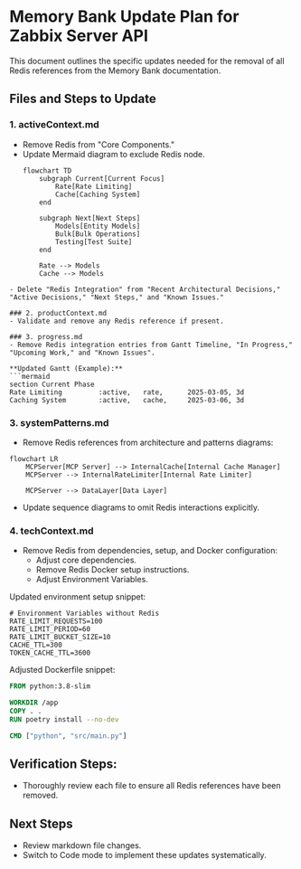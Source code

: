 # Memory Bank Update Plan for Zabbix Server API

This document outlines the specific updates needed for the removal of all Redis references from the Memory Bank documentation.

## Files and Steps to Update

### 1. activeContext.md
- Remove Redis from "Core Components."
- Update Mermaid diagram to exclude Redis node.
  ```mermaid
  flowchart TD
      subgraph Current[Current Focus]
          Rate[Rate Limiting]
          Cache[Caching System]
      end

      subgraph Next[Next Steps]
          Models[Entity Models]
          Bulk[Bulk Operations]
          Testing[Test Suite]
      end

      Rate --> Models
      Cache --> Models
```
- Delete "Redis Integration" from "Recent Architectural Decisions," "Active Decisions," "Next Steps," and "Known Issues."

### 2. productContext.md
- Validate and remove any Redis reference if present.

### 3. progress.md
- Remove Redis integration entries from Gantt Timeline, "In Progress," "Upcoming Work," and "Known Issues".

**Updated Gantt (Example):**
```mermaid
section Current Phase
Rate Limiting         :active,   rate,      2025-03-05, 3d
Caching System        :active,   cache,     2025-03-06, 3d
```

### 3. systemPatterns.md
- Remove Redis references from architecture and patterns diagrams:
```mermaid
flowchart LR
    MCPServer[MCP Server] --> InternalCache[Internal Cache Manager]
    MCPServer --> InternalRateLimiter[Internal Rate Limiter]

    MCPServer --> DataLayer[Data Layer]
```
- Update sequence diagrams to omit Redis interactions explicitly.

### 4. techContext.md
- Remove Redis from dependencies, setup, and Docker configuration:
  - Adjust core dependencies.
  - Remove Redis Docker setup instructions.
  - Adjust Environment Variables.

Updated environment setup snippet:
```
# Environment Variables without Redis
RATE_LIMIT_REQUESTS=100
RATE_LIMIT_PERIOD=60
RATE_LIMIT_BUCKET_SIZE=10
CACHE_TTL=300
TOKEN_CACHE_TTL=3600
```

Adjusted Dockerfile snippet:
```dockerfile
FROM python:3.8-slim

WORKDIR /app
COPY . .
RUN poetry install --no-dev

CMD ["python", "src/main.py"]
```

## Verification Steps:
- Thoroughly review each file to ensure all Redis references have been removed.

## Next Steps
- Review markdown file changes.
- Switch to Code mode to implement these updates systematically.
